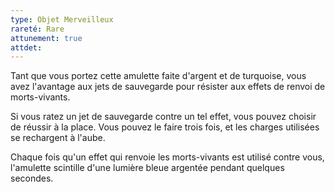 ```yaml
---
type: Objet Merveilleux
rareté: Rare
attunement: true
attdet:
---
```

Tant que vous portez cette amulette faite d'argent et de turquoise, vous avez l'avantage aux jets de sauvegarde pour résister aux effets de renvoi de morts-vivants.

Si vous ratez un jet de sauvegarde contre un tel effet, vous pouvez choisir de réussir à la place. Vous pouvez le faire trois fois, et les charges utilisées se rechargent à l'aube.

Chaque fois qu'un effet qui renvoie les morts-vivants est utilisé contre vous, l'amulette scintille d'une lumière bleue argentée pendant quelques secondes.
